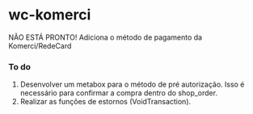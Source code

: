 # wc-komerci
NÃO ESTÁ PRONTO! Adiciona o método de pagamento da Komerci/RedeCard

### To do ###

1. Desenvolver um metabox para o método de pré autorização. Isso é necessário para confirmar a compra dentro do shop_order.
2. Realizar as funções de estornos (VoidTransaction).
